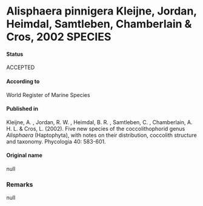 Alisphaera pinnigera Kleijne, Jordan, Heimdal, Samtleben, Chamberlain & Cros, 2002 SPECIES
=======

#### Status
ACCEPTED

#### According to
World Register of Marine Species

#### Published in
Kleijne, A. , Jordan, R. W. , Heimdal, B. R. , Samtleben, C. , Chamberlain, A. H. L. & Cros, L. (2002). Five new species of the coccolithophorid genus <i>Alisphaera</i> (Haptophyta), with notes on their distribution, coccolith structure and taxonomy. Phycologia 40: 583-601.

#### Original name
null

### Remarks
null